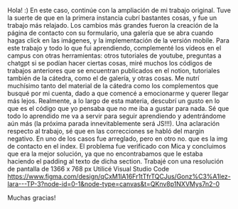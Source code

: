 Hola! :)
En este caso, continúe con la ampliación de mi trabajo original. Tuve la suerte de que en la primera instancia cubrí bastantes cosas, y fue un trabajo más relajado. Los cambios más grandes fueron la creación de la página de contacto con su formulario, una galería que se abra cuando hagas click en las imágenes, y la implementación de la versión mobile.
Para este trabajo y todo lo que fui aprendiendo, complementé los vídeos en el campus con otras herramientas: otros tutoriales de youtube, preguntas a chatgpt si se podían hacer ciertas cosas, miré muchos los códigos de trabajos anteriores que se encuentran publicados en el notion, tutoriales también de la cátedra, como el de galería, y otras cosas. Me nutrí muchísimo tanto del material de la cátedra como los complementos que busqué por mi cuenta, dado a que comencé a emocionarme y querer llegar más lejos. Realmente, a lo largo de esta materia, descubrí un gusto en lo que es el código que yo pensaba que no me iba a gustar para nada. Sé que todo lo aprendido me va a servir para seguir aprendiendo y adentrándome aún más (la próxima parada innevitablemente será JS!!!).
Una aclaración respecto al trabajo, sé que en las correcciones se habló del margin negativo. En uno de los casos fue arreglado, pero en otro no. que es la img de contacto en el index. El problema fue verificado con Mica y concluimos que era la mejor solución, ya que no encontrabamos que le estaba haciendo el padding al texto de dicha section. 
Trabajé con una resolución de pantalla de 1366 x 768 px
Utilicé Visual Studio Code
https://www.figma.com/design/qCxM1lA16Fr1tTfrTQCJus/Gonz%C3%A1lez-Iara---TP-3?node-id=0-1&node-type=canvas&t=QKnv8p1NXVMys7n2-0

Muchas gracias!
